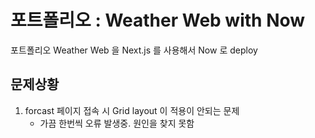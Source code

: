 # 포트폴리오 : Weather Web with Now

포트폴리오 Weather Web 을 Next.js 를 사용해서 Now 로 deploy

## 문제상황

1. forcast 페이지 접속 시 Grid layout 이 적용이 안되는 문제
   - 가끔 한번씩 오류 발생중. 원인을 찾지 못함
